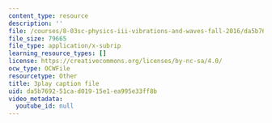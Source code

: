 ```yaml
---
content_type: resource
description: ''
file: /courses/8-03sc-physics-iii-vibrations-and-waves-fall-2016/da5b769251cad01915e1ea995e33ff8b_SnNmbVH5DAM.srt
file_size: 79665
file_type: application/x-subrip
learning_resource_types: []
license: https://creativecommons.org/licenses/by-nc-sa/4.0/
ocw_type: OCWFile
resourcetype: Other
title: 3play caption file
uid: da5b7692-51ca-d019-15e1-ea995e33ff8b
video_metadata:
  youtube_id: null
---
```

